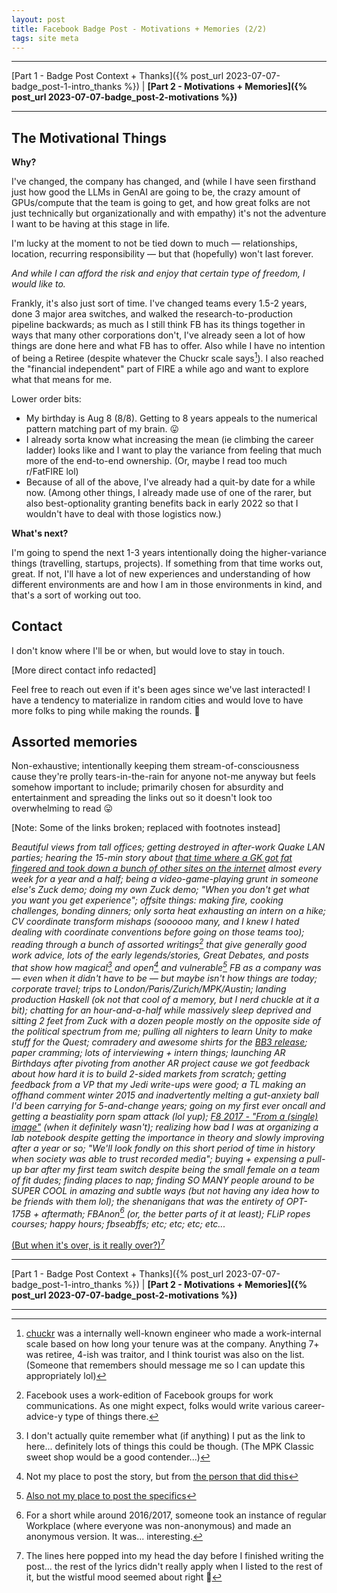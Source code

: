 ```yaml
---
layout: post
title: Facebook Badge Post - Motivations + Memories (2/2)  
tags: site meta
---
```


<hr>
[Part 1 - Badge Post Context + Thanks]({% post_url 2023-07-07-badge_post-1-intro_thanks %})
|
<b>[Part 2 - Motivations + Memories]({% post_url 2023-07-07-badge_post-2-motivations %})</b>

<hr>

## The Motivational Things

<b>Why?</b>

I've changed, the company has changed, and (while I have seen firsthand just how good the LLMs in GenAI are going to be, the crazy amount of GPUs/compute that the team is going to get, and how great folks are not just technically but organizationally and with empathy) it's not the adventure I want to be having at this stage in life. 

I'm lucky at the moment to not be tied down to much — relationships, location, recurring responsibility — but that (hopefully) won't last forever.

<i>And while I can afford the risk and enjoy that certain type of freedom, I would like to.</i>

Frankly, it's also just sort of time. I've changed teams every 1.5-2 years, done 3 major area switches, and walked the research-to-production pipeline backwards; as much as I still think FB has its things together in ways that many other corporations don't, I've already seen a lot of how things are done here and what FB has to offer. Also while I have no intention of being a Retiree (despite whatever the Chuckr scale says[^chuckr]). I also reached the "financial independent" part of FIRE a while ago and want to explore what that means for me.

[^chuckr]: [chuckr](https://engineering.fb.com/2012/04/05/production-engineering/release-engineering-and-push-karma-chuck-rossi/) was a internally well-known engineer who made a work-internal scale based on how long your tenure was at the company. Anything 7+ was retiree, 4-ish was traitor, and I think tourist was also on the list. (Someone that remembers should message me so I can update this appropriately lol) 

Lower order bits:
* My birthday is Aug 8 (8/8). Getting to 8 years appeals to the numerical pattern matching part of my brain. 😛
* I already sorta know what increasing the mean (ie climbing the career ladder) looks like and I want to play the variance from feeling that much more of the end-to-end ownership. (Or, maybe I read too much r/FatFIRE lol)
* Because of all of the above, I've already had a quit-by date for a while now. (Among other things, I already made use of one of the rarer, but also best-optionality granting benefits back in early 2022 so that I wouldn't have to deal with those logistics now.)

<b>What's next?</b>

I'm going to spend the next 1-3 years intentionally doing the higher-variance things (travelling, startups, projects). If something from that time works out, great. If not, I'll have a lot of new experiences and understanding of how different environments are and how I am in those environments in kind, and that's a sort of working out too.

## Contact
I don't know where I'll be or when, but would love to stay in touch.

[More direct contact info redacted] 
 
Feel free to reach out even if it's been ages since we've last interacted! I have a tendency to materialize in random cities and would love to have more folks to ping while making the rounds. 🙂

## Assorted memories

Non-exhaustive; intentionally keeping them stream-of-consciousness cause they're prolly tears-in-the-rain for anyone not-me anyway but feels somehow important to include; primarily chosen for absurdity and entertainment and spreading the links out so it doesn't look too overwhelming to read 😛

[Note: Some of the links broken; replaced with footnotes instead] 

<i>Beautiful views from tall offices; getting destroyed in after-work Quake LAN parties; hearing the 15-min story about [that time where a GK got fat fingered and took down a bunch of other sites on the internet](https://www.nbcnews.com/tech/tech-news/facebook-briefly-takes-over-entire-internet-redirection-bug-flna1b8297602) almost every week for a year and a half; being a video-game-playing grunt in someone else's Zuck demo; doing my own Zuck demo; "When you don't get what you want you get experience"; offsite things: making fire, cooking challenges, bonding dinners; only sorta heat exhausting an intern on a hike; CV coordinate transform mishaps (soooooo many, and I knew I hated dealing with coordinate conventions before going on those teams too); reading through a bunch of assorted writings[^writings] that give generally good work advice, lots of the early legends/stories, Great Debates, and posts that show how magical[^magical] and open[^open] and vulnerable[^vulnerable] FB as a company was — even when it didn't have to be — but maybe isn't how things are today; corporate travel; trips to London/Paris/Zurich/MPK/Austin; landing production Haskell (ok not that cool of a memory, but I nerd chuckle at it a bit); chatting for an hour-and-a-half while massively sleep deprived and sitting 2 feet from Zuck with a dozen people mostly on the opposite side of the political spectrum from me; pulling all nighters to learn Unity to make stuff for the Quest; comradery and awesome shirts for the [BB3 release](https://about.fb.com/news/2022/08/blenderbot-ai-chatbot-improves-through-conversation/); paper cramming; lots of interviewing + intern things; launching AR Birthdays after pivoting from another AR project cause we got feedback about how hard it is to build 2-sided markets from scratch; getting feedback from a VP that my Jedi write-ups were good; a TL making an offhand comment winter 2015 and inadvertently melting a gut-anxiety ball I'd been carrying for 5-and-change years; going on my first ever oncall and getting a beastiality porn spam attack (lol yup); [F8 2017 - "From a (single) image"](https://youtu.be/Q-8Hnsz72tQ?t=1248) (when it definitely wasn't); realizing how bad I was at organizing a lab notebook despite getting the importance in theory and slowly improving after a year or so; "We'll look fondly on this short period of time in history when society was able to trust recorded media"; buying + expensing a pull-up bar after my first team switch despite being the small female on a team of fit dudes; finding places to nap; finding SO MANY people around to be SUPER COOL in amazing and subtle ways (but not having any idea how to be friends with them lol); the shenanigans that was the entirety of OPT-175B + aftermath; FBAnon[^fbanon] (or, the better parts of it at least); FLiP ropes courses; happy hours; fbseabffs; etc; etc; etc; etc...
</i> 

[^writings]: Facebook uses a work-edition of Facebook groups for work communications. As one might expect, folks would write various career-advice-y type of things there. 
[^magical]: I don't actually quite remember what (if anything) I put as the link to here... definitely lots of things this could be though. (The MPK Classic sweet shop would be a good contender...)
[^open]: Not my place to post the story, but from [the person that did this](https://peaksalvation.com/)   
[^vulnerable]: [Also not my place to post the specifics](https://www.thestrad.com/news/facebook-engineer-who-died-aged-33-creates-fellowship-to-lend-his-vuillaume-violin-to-worthy-talents/7484.article)  
[^fbanon]: For a short while around 2016/2017, someone took an instance of regular Workplace (where everyone was non-anonymous) and made an anonymous version. It was... interesting. 

[(But when it's over, is it really over?)](https://www.youtube.com/watch?v=BE3fovQaEJY)[^when-over]

[^when-over]: The lines here popped into my head the day before I finished writing the post... the rest of the lyrics didn't really apply when I listed to the rest of it, but the wistful mood seemed about right :hugs:


<hr>

[Part 1 - Badge Post Context + Thanks]({% post_url 2023-07-07-badge_post-1-intro_thanks %})
|
<b>[Part 2 - Motivations + Memories]({% post_url 2023-07-07-badge_post-2-motivations %})</b>

<hr>



